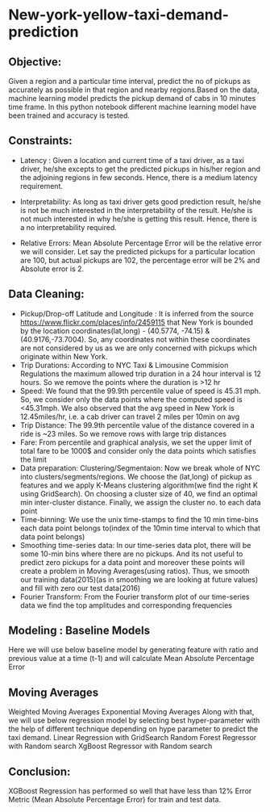 # New-york-yellow-taxi-demand-prediction
## Objective:
Given a region and a particular time interval, predict the no of pickups as accurately as possible in that region and nearby regions.Based on the data, machine learning model predicts the pickup demand of cabs in 10 minutes time frame. In this python notebook different machine learning model have been trained and accuracy is tested.

## Constraints:
* Latency : Given a location and current time of a taxi driver, as a taxi driver, he/she excepts to get the predicted pickups in his/her region and the adjoining regions in few seconds. Hence, there is a medium latency requirement.

* Interpretability: As long as taxi driver gets good prediction result, he/she is not be much interested in the interpretability of the result. He/she is not much interested in why he/she is getting this result. Hence, there is a no interpretability required.
* Relative Errors: Mean Absolute Percentage Error will be the relative error we will consider. Let say the predicted pickups for a particular location are 100, but actual pickups are 102, the percentage error will be 2% and Absolute error is 2.
## Data Cleaning:
* Pickup/Drop-off Latitude and Longitude :
It is inferred from the source https://www.flickr.com/places/info/2459115 that New York is bounded by the location coordinates(lat,long) - (40.5774, -74.15) & (40.9176,-73.7004). So, any coordinates not within these coordinates are not considered by us as we are only concerned with pickups which originate within New York.
* Trip Durations: According to NYC Taxi & Limousine Commision Regulations the maximum allowed trip duration in a 24 hour interval is 12 hours. So we remove the points where the duration is >12 hr
* Speed: We found that the 99.9th percentile value of speed is 45.31 mph. So, we consider only the data points where the computed speed is <45.31mph. We also observed that the avg speed in New York is 12.45miles/hr, i.e. a cab driver can travel 2 miles per 10min on avg
* Trip Distance: The 99.9th percentile value of the distance covered in a ride is ~23 miles. So we remove rows with large trip distances
* Fare: From percentile and graphical analysis, we set the upper limit of total fare to be 1000$ and consider only the data points which satisfies the limit
* Data preparation: Clustering/Segmentaion: Now we break whole of NYC into clusters/segments/regions. We choose the (lat,long) of pickup as features and we apply K-Means clustering algorithm(we find the right K using GridSearch). On choosing a cluster size of 40, we find an optimal min inter-cluster distance. Finally, we assign the cluster no. to each data point
* Time-binning: We use the unix time-stamps to find the 10 min time-bins each data point belongs to(index of the 10min time interval to which that data point belongs)
* Smoothing time-series data: In our time-series data plot, there will be some 10-min bins where there are no pickups. And its not useful to predict zero pickups for a data point and moreover these points will create a problem in Moving Averages(using ratios). Thus, we smooth our training data(2015)(as in smoothing we are looking at future values) and fill with zero our test data(2016)
* Fourier Transform: From the Fourier transform plot of our time-series data we find the top amplitudes and corresponding frequencies
## Modeling : Baseline Models
Here we will use below baseline model by generating feature with ratio and previous value at a time (t-1) and will calculate Mean Absolute Percentage Error

## Moving Averages
Weighted Moving Averages
Exponential Moving Averages
Along with that, we will use below regression model by selecting best hyper-parameter with the help of different technique depending on hype parameter to predict the taxi demand.
Linear Regression with GridSearch
Random Forest Regressor with Random search
XgBoost Regressor with Random search

## Conclusion:
XGBoost Regression has performed so well that have less than 12% Error Metric (Mean Absolute Percentage Error) for train and test data.
